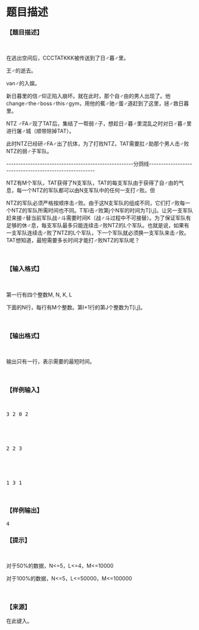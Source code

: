 # 题目描述


<h3>
【题目描述】
</h3>
<p>
<br/>
</p>
<p>
在逃出空间后，CCCTATKKK被传送到了日♂暮♂里。
</p>
<p>
王♂的逝去。
</p>
<p>
van♂的入娱。
</p>
<p>
新日暮里的信♂仰正陷入崩坏。就在此时，那个自♂由的男人出现了。他change♂the♂boss♂this♂gym，用他的蕉♂驰♂蛋♂道赶到了这里，拯♂救日暮里。
</p>
<p>
NTZ ♂FA♂现了TAT后，集结了一帮弱♂子，想趁日♂暮♂里混乱之时对日♂暮♂里进行屠♂城（顺带除掉TAT）。
</p>
<p>
此时NTZ已经研♂FA♂出了抗体，为了打败NTZ，TAT需要肛♂助那个男人击♂败NTZ的弱♂子军队。
</p>
<p>
-----------------------------------------------------分鸽线-------------------------------------------------------
</p>
<p>
NTZ有M个军队，TAT获得了N支军队，TAT的每支军队由于获得了自♂由的气息，每一个NTZ的军队都可以由N支军队中的任何一支打♂败。但    
</p>
<p>
NTZ的军队必须严格按顺序击♂败。由于这N支军队的组成不同，它们打♂败每一个NTZ的军队所需时间也不同。T军i击♂败第j个N军的时间为T[i,j]。让另一支军队赶来接♂替当前军队战♂斗需要时间K（战♂斗过程中不可接替）。为了保证军队有足够的休♂息，每支军队最多只能连续击♂败NTZ的L个军队。也就是说，如果有一支军队连续击♂败了NTZ的L个军队，下一个军队就必须换一支军队来击♂败。TAT想知道，最短需要多长时间才能打♂败NTZ的军队呢？
</p>
<p>
<br/>
</p>
<h3>
【输入格式】
</h3>
<p>
<br/>
</p>
<p>
第一行有四个整数M, N, K, L
</p>
<p>
下面的N行，每行有M个整数。第I+1行的第J个整数为T[i,j]。
</p>
<p>
<br/>
</p>
<h3>
【输出格式】
</h3>
<p>
<br/>
</p>
<p>
输出只有一行，表示需要的最短时间。
</p>
<p>
<br/>
</p>
<h3>
【样例输入】
</h3>
<pre><p>
3 2 0 2
</p>

<p>
2 2 3
</p>

<p>
1 3 1
</p>
</pre>
<h3>
【样例输出】
</h3>
<pre>4</pre>
<h3>
【提示】
</h3>
<p>
<br/>
</p>
<p>
对于50%的数据，N&lt;=5，L&lt;=4，M&lt;=10000
</p>
<p>
对于100%的数据，N&lt;=5，L&lt;=50000，M&lt;=100000
</p>
<p>
<br/>
</p>
<h3>
【来源】
</h3>
<p>
在此键入。
</p>
